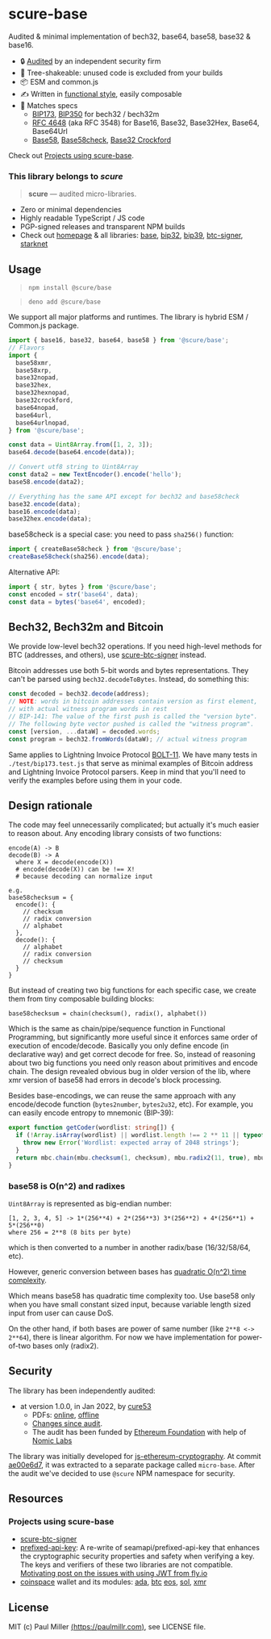 # scure-base

Audited & minimal implementation of bech32, base64, base58, base32 & base16.

- 🔒 [Audited](#security) by an independent security firm
- 🔻 Tree-shakeable: unused code is excluded from your builds
- 📦 ESM and common.js
- ✍️ Written in [functional style](#design-rationale), easily composable
- 💼 Matches specs
  - [BIP173](https://en.bitcoin.it/wiki/BIP_0173), [BIP350](https://en.bitcoin.it/wiki/BIP_0350) for bech32 / bech32m
  - [RFC 4648](https://datatracker.ietf.org/doc/html/rfc4648) (aka RFC 3548) for Base16, Base32, Base32Hex, Base64, Base64Url
  - [Base58](https://www.ietf.org/archive/id/draft-msporny-base58-03.txt),
    [Base58check](https://en.bitcoin.it/wiki/Base58Check_encoding),
    [Base32 Crockford](https://www.crockford.com/base32.html)

Check out [Projects using scure-base](#projects-using-scure-base).

### This library belongs to _scure_

> **scure** — audited micro-libraries.

- Zero or minimal dependencies
- Highly readable TypeScript / JS code
- PGP-signed releases and transparent NPM builds
- Check out [homepage](https://paulmillr.com/noble/#scure) & all libraries:
  [base](https://github.com/paulmillr/scure-base),
  [bip32](https://github.com/paulmillr/scure-bip32),
  [bip39](https://github.com/paulmillr/scure-bip39),
  [btc-signer](https://github.com/paulmillr/scure-btc-signer),
  [starknet](https://github.com/paulmillr/scure-starknet)

## Usage

> `npm install @scure/base`

> `deno add @scure/base`

We support all major platforms and runtimes. The library is hybrid ESM / Common.js package.

```js
import { base16, base32, base64, base58 } from '@scure/base';
// Flavors
import {
  base58xmr,
  base58xrp,
  base32nopad,
  base32hex,
  base32hexnopad,
  base32crockford,
  base64nopad,
  base64url,
  base64urlnopad,
} from '@scure/base';

const data = Uint8Array.from([1, 2, 3]);
base64.decode(base64.encode(data));

// Convert utf8 string to Uint8Array
const data2 = new TextEncoder().encode('hello');
base58.encode(data2);

// Everything has the same API except for bech32 and base58check
base32.encode(data);
base16.encode(data);
base32hex.encode(data);
```

base58check is a special case: you need to pass `sha256()` function:

```js
import { createBase58check } from '@scure/base';
createBase58check(sha256).encode(data);
```

Alternative API:

```js
import { str, bytes } from '@scure/base';
const encoded = str('base64', data);
const data = bytes('base64', encoded);
```

## Bech32, Bech32m and Bitcoin

We provide low-level bech32 operations.
If you need high-level methods for BTC (addresses, and others), use
[scure-btc-signer](https://github.com/paulmillr/scure-btc-signer) instead.

Bitcoin addresses use both 5-bit words and bytes representations.
They can't be parsed using `bech32.decodeToBytes`. Instead, do something this:

```ts
const decoded = bech32.decode(address);
// NOTE: words in bitcoin addresses contain version as first element,
// with actual witness program words in rest
// BIP-141: The value of the first push is called the "version byte".
// The following byte vector pushed is called the "witness program".
const [version, ...dataW] = decoded.words;
const program = bech32.fromWords(dataW); // actual witness program
```

Same applies to Lightning Invoice Protocol
[BOLT-11](https://github.com/lightning/bolts/blob/master/11-payment-encoding.md).
We have many tests in `./test/bip173.test.js` that serve as minimal examples of
Bitcoin address and Lightning Invoice Protocol parsers.
Keep in mind that you'll need to verify the examples before using them in your code.

## Design rationale

The code may feel unnecessarily complicated; but actually it's much easier to reason about.
Any encoding library consists of two functions:

```
encode(A) -> B
decode(B) -> A
  where X = decode(encode(X))
  # encode(decode(X)) can be !== X!
  # because decoding can normalize input

e.g.
base58checksum = {
  encode(): {
    // checksum
    // radix conversion
    // alphabet
  },
  decode(): {
    // alphabet
    // radix conversion
    // checksum
  }
}
```

But instead of creating two big functions for each specific case,
we create them from tiny composable building blocks:

```
base58checksum = chain(checksum(), radix(), alphabet())
```

Which is the same as chain/pipe/sequence function in Functional Programming,
but significantly more useful since it enforces same order of execution of encode/decode.
Basically you only define encode (in declarative way) and get correct decode for free.
So, instead of reasoning about two big functions you need only reason about primitives and encode chain.
The design revealed obvious bug in older version of the lib,
where xmr version of base58 had errors in decode's block processing.

Besides base-encodings, we can reuse the same approach with any encode/decode function
(`bytes2number`, `bytes2u32`, etc).
For example, you can easily encode entropy to mnemonic (BIP-39):

```ts
export function getCoder(wordlist: string[]) {
  if (!Array.isArray(wordlist) || wordlist.length !== 2 ** 11 || typeof wordlist[0] !== 'string') {
    throw new Error('Wordlist: expected array of 2048 strings');
  }
  return mbc.chain(mbu.checksum(1, checksum), mbu.radix2(11, true), mbu.alphabet(wordlist));
}
```

### base58 is O(n^2) and radixes

`Uint8Array` is represented as big-endian number:

```
[1, 2, 3, 4, 5] -> 1*(256**4) + 2*(256**3) 3*(256**2) + 4*(256**1) + 5*(256**0)
where 256 = 2**8 (8 bits per byte)
```

which is then converted to a number in another radix/base (16/32/58/64, etc).

However, generic conversion between bases has [quadratic O(n^2) time complexity](https://cs.stackexchange.com/q/21799).

Which means base58 has quadratic time complexity too. Use base58 only when you have small
constant sized input, because variable length sized input from user can cause DoS.

On the other hand, if both bases are power of same number (like `2**8 <-> 2**64`),
there is linear algorithm. For now we have implementation for power-of-two bases only (radix2).

## Security

The library has been independently audited:

- at version 1.0.0, in Jan 2022, by [cure53](https://cure53.de)
  - PDFs: [online](https://cure53.de/pentest-report_hashing-libs.pdf), [offline](./audit/2022-01-05-cure53-audit-nbl2.pdf)
  - [Changes since audit](https://github.com/paulmillr/scure-base/compare/1.0.0..main).
  - The audit has been funded by [Ethereum Foundation](https://ethereum.org/en/) with help of [Nomic Labs](https://nomiclabs.io)

The library was initially developed for [js-ethereum-cryptography](https://github.com/ethereum/js-ethereum-cryptography).
At commit [ae00e6d7](https://github.com/ethereum/js-ethereum-cryptography/commit/ae00e6d7d24fb3c76a1c7fe10039f6ecd120b77e),
it was extracted to a separate package called `micro-base`.
After the audit we've decided to use `@scure` NPM namespace for security.

## Resources

### Projects using scure-base

- [scure-btc-signer](https://github.com/paulmillr/scure-btc-signer)
- [prefixed-api-key](https://github.com/truestamp/prefixed-api-key):
  A re-write of seamapi/prefixed-api-key that enhances the
  cryptographic security properties and safety when verifying a key. The keys and verifiers
  of these two libraries are not compatible.
  [Motivating post on the issues with using JWT from fly.io](https://fly.io/blog/api-tokens-a-tedious-survey/)
- [coinspace](https://github.com/CoinSpace/CoinSpace) wallet and its modules:
  [ada](https://github.com/CoinSpace/cs-cardano-wallet),
  [btc](https://github.com/CoinSpace/cs-bitcoin-wallet)
  [eos](https://github.com/CoinSpace/cs-eos-wallet),
  [sol](https://github.com/CoinSpace/cs-solana-wallet),
  [xmr](https://github.com/CoinSpace/cs-monero-wallet)

## License

MIT (c) Paul Miller [(https://paulmillr.com)](https://paulmillr.com), see LICENSE file.
